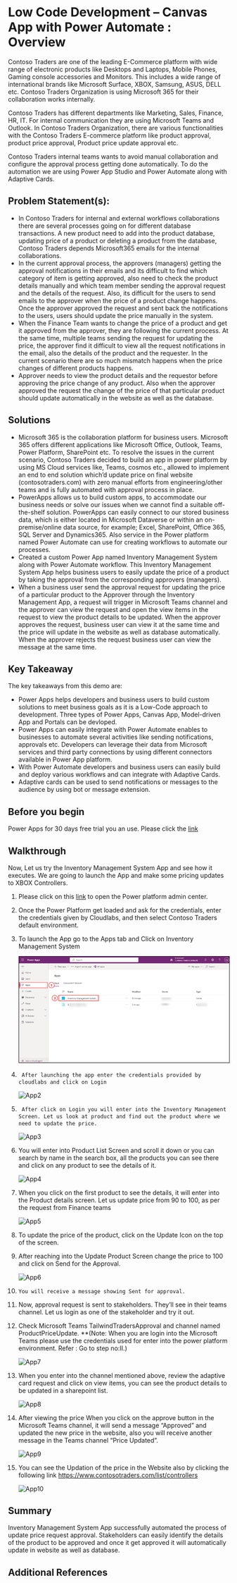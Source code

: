 # Low Code Development – Canvas App with Power Automate : Overview

Contoso Traders are one of the leading E-Commerce platform with wide range of electronic products like Desktops and Laptops, Mobile Phones, Gaming console accessories and Monitors. This includes a wide range of international brands like Microsoft Surface, XBOX, Samsung, ASUS, DELL etc. Contoso Traders Organization is using Microsoft 365 for their collaboration works internally.

Contoso Traders has different departments like Marketing, Sales, Finance, HR, IT. For internal communication they are using Microsoft Teams and Outlook. In Contoso Traders Organization, there are various functionalities with the Contoso Traders E-commerce platform like product approval, product price approval, Product price update approval etc. 

Contoso Traders internal teams wants to avoid manual collaboration and configure the approval process getting done automatically.
To do the automation we are using Power App Studio and Power Automate along with Adaptive Cards.

## Problem Statement(s):
* In Contoso Traders for internal and external workflows collaborations there are several processes going on for different database transactions. A new product need to add into the product database, updating price of a product or deleting a product from the database, Contoso Traders depends Microsoft365 emails for the internal collaborations.
* In the current approval process, the approvers (managers) getting the approval notifications in their emails and its difficult to find which category of item is getting approved, also need to check the product details manually and which team member sending the approval request and the details of the request. Also, its difficult for the users to send emails to the approver when the price of a product change happens. Once the approver approved the request and sent back the notifications to the users, users should update the price manually in the system.
* When the Finance Team wants to change the price of a product and get it approved from the approver, they are following the current process. At the same time, multiple teams sending the request for updating the price, the approver find it difficult to view all the request notifications in the email, also the details of the product and the requester. In the current scenario there are so much mismatch happens when the price changes of different products happens.
* Approver needs to view the product details and the requestor before approving the price change of any product. Also when the approver approved the request the change of the price of that particular product should update automatically in the website as well as the database.

## Solutions

* Microsoft 365 is the collaboration platform for business users. Microsoft 365 offers different applications like Microsoft Office, Outlook, Teams, Power Platform, SharePoint etc. To resolve the issues in the current scenario, Contoso Traders decided to build an app in power platform  by using MS Cloud services like, Teams, cosmos etc., allowed to implement an end to end solution which’d update price on final website (contosotraders.com) with zero manual efforts from engineering/other teams and is fully automated with approval process in place. 
* PowerApps allows us to build custom apps, to accommodate our business needs or solve our issues when we cannot find a suitable off-the-shelf solution. PowerApps can easily connect to our stored business data, which is either located in Microsoft Dataverse or within an on-premise/online data source, for example; Excel, SharePoint, Office 365, SQL Server and Dynamics365. Also service in the Power platform  named Power Automate  can use for creating workflows to automate our processes.
* Created a custom Power App named Inventory Management System along with Power Automate workflow. This Inventory Management System App helps business users to easily update the price of a product by taking the approval from the corresponding approvers (managers).
* When a business user send the approval request for updating the price of a particular product to the Approver through the Inventory Management App, a request will trigger in Microsoft Teams channel and the approver can view the request and open the view items in the request to view the product details to be updated. When the approver approves the request, business user can view it at the same time and the price will update in the website as well as database automatically. When the approver rejects the request business user can view the message at the same time.

## Key Takeaway

The key takeaways from this demo are:

* Power Apps helps developers and business users to build custom solutions to meet business goals as it is a Low-Code approach to development. Three types of Power Apps, Canvas App, Model-driven App and Portals can be devloped.
* Power Apps can easily integrate with Power Automate enables to businesses to automate several activities like sending notifications, approvals etc. Developers can leverage their data from Microsoft services and third party connections by using different connectors available in Power App platform.
* With Power Automate developers and business users can easily build and deploy various workflows and can integrate with Adaptive Cards.
* Adaptive cards can be used to send notifications or messages to the audience by using bot or message extension.


## Before you begin

Power Apps for 30 days free trial you an use. Please click the [link](https://learn.microsoft.com/en-us/power-apps/maker/signup-for-powerapps) 

## Walkthrough 

Now, Let us try the Inventory Management System App and see how it executes. 
We are going to launch the App and make some pricing updates to XBOX Controllers. 
1.	Please click on this [link](https://admin.powerplatform.microsoft.com/) to open the Power platform admin center.
2.	Once the Power Platform get loaded and ask for the credentials, enter the credentials given by Cloudlabs, and then select Contoso Traders default environment.
4.	To launch the App go to the Apps tab and Click on Inventory Management System

       ![App1](images/App1.png)
       
4.      After launching the app enter the credentials provided by cloudlabs and click on Login

	![App2](images/App2.png)
	
5.      After click on Login you will enter into the Inventory Management Screen. Let us look at product and find out the product where we need to update the price. 
	
	![App3](images/App3.png)

6.	You will enter into Product List Screen and scroll it down or you can search by name in the search box, all the products you can see there and click on any product to see the details of it.	

	![App4](images/App4.png)
	
7. 	When you click on the first product to see the details, it will enter into the Product details screen. Let us update price from 90 to 100, as per the request from Finance teams

	![App5](images/App5.png)
	
8. 	To update the price of the product, click on the Update Icon on the top of the screen.
9.	After reaching into the Update Product Screen change the price to 100 and click on Send for the Approval.

	![App6](images/App6.png)
	
10.     You will receive a message showing Sent for approval.
11.	Now, approval request is sent to stakeholders. They’ll see in their teams channel. Let us login as one of the stakeholder and try it out. 
12.	Check Microsoft Teams TailwindTradersApproval and channel named ProductPriceUpdate.
**(Note: When you are login into the Microsoft Teams please use the credentials used for enter into the power platform environment. Refer : Go to step no:II.)

	![App7](images/App7.png)
	
13.	When you enter into the channel mentioned above, review the adaptive card request and click on view items, you can see the product details to be updated in a sharepoint list.

	![App8](images/App8.png)
14.	After viewing the price When you click on the approve button in the Microsoft Teams channel, it will send a message “Approved” and updated the new price in the website, also you will receive another message in the Teams channel “Price Updated”.

	![App9](images/App9.png)
	
15.	You can see the Updation of the price in the Website also by clicking the following link 
https://www.contosotraders.com/list/controllers  

	![App10](images/App10.png)
	
## Summary
Inventory Management System App successfully automated the process of update price request approval. Stakeholders can easily identify the details of the product to be approved and once it get approved it will automatically update in website as well as database.

## Additional References



	
